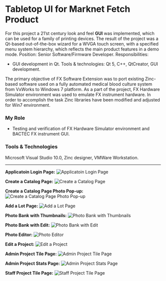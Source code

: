 # Tabletop UI for Marknet Fetch Product
For this project a 21’st century look and feel **GUI** was implemented, which can be used for a family of printing devices. The result of the project was a Qt-based out-of-the-box wizard for a WVGA touch screen, with a specified menu system hierarchy, which reflects the main product features in a demo mode.
Position: Senior Software/Firmware Developer.
Responsibilities:
-	GUI development in Qt.
Tools & technologies: Qt 5, C++, QtCreator, GUI development.

The primary objective of FX Software Extension was to port existing Zinc-based software used on a fully automated medical blood culture system from VxWorks to Windows 7 platform. As a part of the project, FX Hardware Simulator environment was used to emulate FX instrument hardware. In order to accomplish the task Zinc libraries have been modified and adjusted for Win7 environment.

### My Role
-	Testing and verification of FX Hardware Simulator environment and BACTEC FX instrument GUI.

### Tools & Technologies
Microsoft Visual Studio 10.0, Zinc designer, VMWare Workstation.

<hr>

**Applicatoin Login Page:**
<img alt="Applicatoin Login Page" src="00Application Login Page.jpg">

**Create a Catalog Page:**
<img alt="Create a Catalog Page" src="01Create a Catalog Page.jpg">

**Create a Catalog Page Photo Pop-up:**
<img alt="Create a Catalog Page Photo Pop-up" src="02Create a Catalog Page Photo Pop-up.jpg">

**Add a Lot Page:**
<img alt="Add a Lot Page" src="03Add a Lot Page.jpg">

**Photo Bank with Thumbnails:**
<img alt="Photo Bank with Thumbnails" src="04Photo Bank with Thumbnails.jpg">

**Photo Bank with Edit:**
<img alt="Photo Bank with Edit" src="05Photo Bank with Edit.jpg">

**Photo Editor:**
<img alt="Photo Editor" src="06Photo Editor.jpg">

**Edit a Project:**
<img alt="Edit a Project" src="07Edit a Project.jpg">

**Admin Project Tile Page:**
<img alt="Admin Project Tile Page" src="08Admin Project Tile Page.jpg">

**Admin Project Stats Page:**
<img alt="Admin Project Stats Page" src="09Admin Project Stats Page.jpg">

**Staff Project Tile Page:**
<img alt="Staff Project Tile Page" src="10Staff Project Tile Page.jpg">
